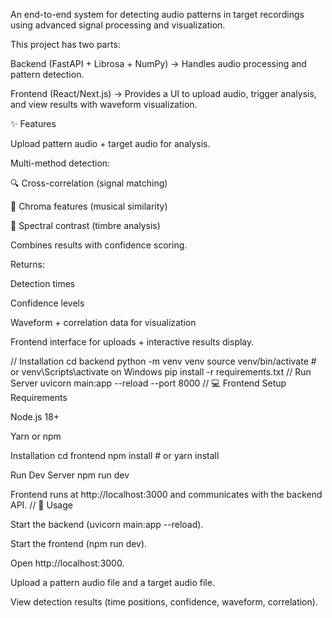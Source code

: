 An end-to-end system for detecting audio patterns in target recordings using advanced signal processing and visualization.

This project has two parts:

Backend (FastAPI + Librosa + NumPy) → Handles audio processing and pattern detection.

Frontend (React/Next.js) → Provides a UI to upload audio, trigger analysis, and view results with waveform visualization.

✨ Features

Upload pattern audio + target audio for analysis.

Multi-method detection:

🔍 Cross-correlation (signal matching)

🎼 Chroma features (musical similarity)

🎵 Spectral contrast (timbre analysis)

Combines results with confidence scoring.

Returns:

Detection times

Confidence levels

Waveform + correlation data for visualization

Frontend interface for uploads + interactive results display.

//
Installation
cd backend
python -m venv venv
source venv/bin/activate   # or venv\Scripts\activate on Windows
pip install -r requirements.txt
//
Run Server
uvicorn main:app --reload --port 8000
//
💻 Frontend Setup
Requirements

Node.js 18+

Yarn or npm

Installation
cd frontend
npm install   # or yarn install

Run Dev Server
npm run dev


Frontend runs at http://localhost:3000 and communicates with the backend API.
//
🚀 Usage

Start the backend (uvicorn main:app --reload).

Start the frontend (npm run dev).

Open http://localhost:3000.

Upload a pattern audio file and a target audio file.

View detection results (time positions, confidence, waveform, correlation).